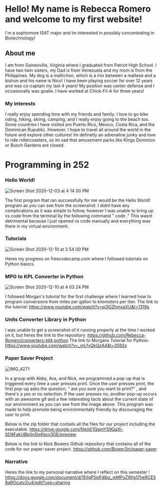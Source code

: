 # Hello! My name is Rebecca Romero and welcome to my first website! 
I'm a sophomore ISAT major and Im interested in possibly concentrating in Biotechnology!


## About me 
I am from Gainesville, Virginia where I graduated from Patriot High School. I have two twin sisters, my Dad is from Venezuela and my mom is from the Philippines. My dog is a maltichon, which is a mix between a maltese and a bishon and his name is Nico! I have been playing soccer for over 12 years and was co-captain my last 4 years! My position was center defense and I occasionally was goalie. I have worked at Chick-Fil-A for three years!

### My interests
I really enjoy spending time with my friends and family. I love to go bike riding, hiking, skiing, camping, and I really enjoy going to the beach too. Some countries I have visited are Puerto Rico, Mexico, Costa Rica, and the Dominican Rupublic. However, I hope to travel all around the world in the future and explore other cultures! Im definetly an adrenaline junky and love to ride rollercoasters, so im sad that amusement parks like Kings Dominion or Busch Gardens are closed. 


# Programming in 252

### Hello World!

![Screen Shot 2020-12-03 at 4 14 00 PM](https://user-images.githubusercontent.com/70119938/101089100-b003ed00-3582-11eb-9b5b-a0d5a5aba783.png)


The first program that ran successfully for me would be the Hello World! program as you can see from the screenshot. I didnt have any complications as it was simple to follow, however I was unable to bring up vs code from the terminal by the following command " code ." This wasnt detrimental because I just opened vs code manually and everything was there in my virtual environment. 

### Tutorials 

![Screen Shot 2020-12-10 at 3 54 00 PM](https://user-images.githubusercontent.com/70119938/101828890-29aa5680-3b00-11eb-8055-5d670d56ed4d.png)

Heres my progress on freecodecamp.com where I followed tutorials on Python basics.

### MPG to KPL Converter in Python
![Screen Shot 2020-12-10 at 4 03 24 PM](https://user-images.githubusercontent.com/70119938/101829712-6f1b5380-3b01-11eb-9378-abd8c0f00a69.png)
 
 I followed Morgan's tutorial for the first challenge where I learned how to program conversions from miles per gallon to kilometers per liter.
 The link to the tutorial: https://www.youtube.com/watch?v=pi3GZhmxaXU&t=1319s
 
### Units Converter Library in Python
I was unable to get a screenshot of it running properly at the time I worked on it, but heres the link to the repository :https://github.com/Rebecca-Romero/converters-tdd-python 
The link to Morgans Tutorial for Python: https://www.youtube.com/watch?v=_mLfyQkQzA4&t=3592s

### Paper Saver Project 
![IMG_4271](https://user-images.githubusercontent.com/70119938/102094121-f0b7fd80-3def-11eb-9592-7589712a587e.jpeg)

In a group with Abby, Ava, and Nick, we programmed a pop-up that is triggered every time a user presses print. Once the user presses print, the first pop-up asks the question, “ are you sure you want to print?” , and there's a yes or no selection. If the user presses no, another pop-up occurs with an awesome gif and a few interesting facts about the current state of our environment as you can see from the image above. This program was made to help promote being environmentally friendly by discouraging the user to print.

Below is the zip folder that contails all the files for our project including the executable. 
https://drive.google.com/file/d/1QgmYS9QaXi-SD9FakUBb0nSIxKkcv3DE/preview 

Below is the link to Nick Bowers Github repository that contains all of the code for our paper-saver project. 
https://github.com/Bower3jn/paper-saver

### Narrative 
Heres the link to my personal narrative where I reflect on this semester !
https://docs.google.com/document/d/1EljgP5sjFdlbz_jeMPoZWlg17heRCE58a9Ocutv2ju4/edit?usp=sharing
